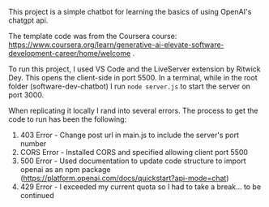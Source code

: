 This project is a simple chatbot for learning the basics of using OpenAI's chatgpt api.

The template code was from the Coursera course: https://www.coursera.org/learn/generative-ai-elevate-software-development-career/home/welcome .

To run this project, I used VS Code and the LiveServer extension by Ritwick Dey. This opens the client-side in port 5500.
In a terminal, while in the root folder (software-dev-chatbot) I run `node server.js` to start the server on port 3000.
 
When replicating it locally I rand into several errors. The process to get the code to run has been the following:

1. 403 Error - Change post url in main.js to include the server's port number
2. CORS Error - Installed CORS and specified allowing client port 5500
3. 500 Error - Used documentation to update code structure to import openai as an npm package (https://platform.openai.com/docs/quickstart?api-mode=chat)
4. 429 Error - I exceeded my current quota so I had to take a break... to be continued